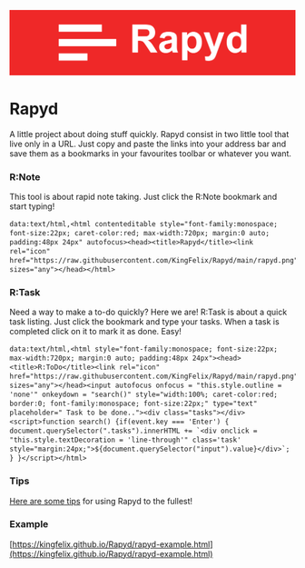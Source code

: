![Rapyd](./rapyd-cover.png)

# Rapyd
A little project about doing stuff quickly.
Rapyd consist in two little tool that live only in a URL. Just copy and paste the links into your address bar and save them as a bookmarks in your favourites toolbar or whatever you want.

### R:Note
This tool is about rapid note taking. Just click the R:Note bookmark and start typing!

    data:text/html,<html contenteditable style="font-family:monospace; font-size:22px; caret-color:red; max-width:720px; margin:0 auto; padding:48px 24px" autofocus><head><title>Rapyd</title><link rel="icon" href="https://raw.githubusercontent.com/KingFelix/Rapyd/main/rapyd.png" sizes="any"></head></html>

### R:Task
Need a way to make a to-do quickly? Here we are! R:Task is about a quick task listing. Just click the bookmark and type your tasks. When a task is completed click on it to mark it as done. Easy!

    data:text/html,<html style="font-family:monospace; font-size:22px; max-width:720px; margin:0 auto; padding:48px 24px"><head><title>R:ToDo</title><link rel="icon" href="https://raw.githubusercontent.com/KingFelix/Rapyd/main/rapyd.png" sizes="any"></head><input autofocus onfocus = "this.style.outline = 'none'" onkeydown = "search()" style="width:100%; caret-color:red; border:0; font-family:monospace; font-size:22px;" type="text" placeholder=" Task to be done.."><div class="tasks"></div><script>function search() {if(event.key === 'Enter') { document.querySelector(".tasks").innerHTML += `<div onclick = "this.style.textDecoration = 'line-through'" class='task' style="margin:24px;">${document.querySelector("input").value}</div>`; } }</script></html>

### Tips

[Here are some tips](https://kingfelix.github.io/Rapyd/tips/) for using Rapyd to the fullest!

### Example

[https://kingfelix.github.io/Rapyd/rapyd-example.html](https://kingfelix.github.io/Rapyd/rapyd-example.html)
